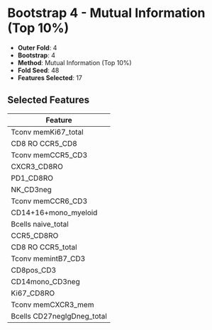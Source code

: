 # Bootstrap 4 - Mutual Information (Top 10%)

- **Outer Fold**: 4
- **Bootstrap**: 4
- **Method**: Mutual Information (Top 10%)
- **Fold Seed**: 48
- **Features Selected**: 17

## Selected Features

| Feature |
|---------|
| Tconv memKi67_total |
| CD8 RO CCR5_CD8 |
| Tconv memCCR5_CD3 |
| CXCR3_CD8RO |
| PD1_CD8RO |
| NK_CD3neg |
| Tconv memCCR6_CD3 |
| CD14+16+mono_myeloid |
| Bcells naive_total |
| CCR5_CD8RO |
| CD8 RO CCR5_total |
| Tconv memintB7_CD3 |
| CD8pos_CD3 |
| CD14mono_CD3neg |
| Ki67_CD8RO |
| Tconv memCXCR3_mem |
| Bcells CD27negIgDneg_total |
